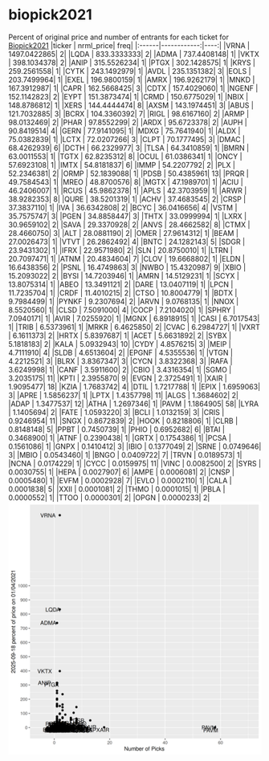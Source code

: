 # biopick2021
Percent of original price and number of entrants for each ticket for [Biopick2021](https://twitter.com/hashtag/Biopick2021)
|ticker |   nrml_price| freq|
|:------|------------:|----:|
|VRNA   | 1497.0422865|    2|
|LQDA   |  833.3333333|    2|
|ADMA   |  737.4408148|    1|
|VKTX   |  398.1034378|    2|
|ANIP   |  315.5526234|    1|
|PTGX   |  302.1428575|    1|
|KRYS   |  259.2561558|    1|
|CYTK   |  243.1492979|    1|
|AVDL   |  235.1351382|    3|
|EOLS   |  203.7499964|    1|
|EXEL   |  196.9800159|    1|
|AMRX   |  196.9262179|    1|
|MNKD   |  167.3912987|    1|
|CAPR   |  162.5668425|    3|
|CDTX   |  157.4029060|    1|
|NGENF  |  152.1142823|    2|
|EYPT   |  151.3873474|    1|
|CRMD   |  150.6775029|    1|
|NBIX   |  148.8786812|    1|
|XERS   |  144.4444474|    8|
|AXSM   |  143.1974451|    3|
|ABUS   |  121.7032885|    3|
|BCRX   |  104.3360392|    7|
|RIGL   |   98.6167160|    2|
|ARMP   |   98.0132469|    2|
|PHAR   |   97.8552299|    2|
|ARDX   |   95.6723378|    2|
|AUPH   |   90.8419514|    4|
|GERN   |   77.9141095|    1|
|MDXG   |   75.7641940|    1|
|ALDX   |   75.0382839|    1|
|LCTX   |   72.0207266|    3|
|CLPT   |   70.1777495|    3|
|DMAC   |   68.4262939|    6|
|DCTH   |   66.2329977|    3|
|TLSA   |   64.3410859|    1|
|BMRN   |   63.0011553|    1|
|TGTX   |   62.8235312|    8|
|OCUL   |   61.0386341|    1|
|ONCY   |   57.6923108|    1|
|IMTX   |   54.8181837|    6|
|IMMP   |   54.2207792|    2|
|PLX    |   52.2346381|    2|
|ORMP   |   52.1839088|    1|
|PDSB   |   50.4385961|   13|
|PRQR   |   49.7584543|    1|
|MREO   |   48.8700576|    8|
|MGTX   |   47.1989701|    1|
|ACIU   |   46.2406007|    1|
|RCUS   |   45.9862378|    1|
|APLS   |   42.3703959|    1|
|ARWR   |   38.9282353|    8|
|QURE   |   38.5201319|    1|
|ACHV   |   37.4683545|    2|
|CRSP   |   37.3837110|    1|
|IVA    |   36.6342808|    2|
|BCYC   |   36.0416656|    4|
|VSTM   |   35.7575747|    3|
|PGEN   |   34.8858447|    3|
|THTX   |   33.0999994|    1|
|LXRX   |   30.9659102|    2|
|SAVA   |   29.3370928|    2|
|ANVS   |   28.4662582|    8|
|CTMX   |   28.4660750|    3|
|ALT    |   28.0881190|    2|
|OMER   |   27.9614312|    1|
|BEAM   |   27.0026473|    1|
|VTVT   |   26.2862492|    4|
|BNTC   |   24.1282143|    5|
|SDGR   |   23.9431302|    1|
|IFRX   |   22.9571980|    2|
|SLN    |   20.8750010|    1|
|LTRN   |   20.7097471|    1|
|ATNM   |   20.4834604|    7|
|CLOV   |   19.6668802|    1|
|ELDN   |   16.6438356|    2|
|PSNL   |   16.4749863|    3|
|NWBO   |   15.4320987|    9|
|XBIO   |   15.2093022|    2|
|BYSI   |   14.7203946|    1|
|AMRN   |   14.5129231|    1|
|SCYX   |   13.8075314|    1|
|ABEO   |   13.3491121|    2|
|DARE   |   13.0407119|    1|
|LPCN   |   11.7235704|    1|
|CRDF   |   11.4010215|    2|
|CTSO   |   10.8004779|    1|
|BDTX   |    9.7984499|    1|
|PYNKF  |    9.2307694|    2|
|ARVN   |    9.0768135|    1|
|NNOX   |    8.5520560|    1|
|CLSD   |    7.5091000|    4|
|COCP   |    7.2104020|    1|
|SPHRY  |    7.0940171|    1|
|AVIR   |    7.0255920|    1|
|MGNX   |    6.8918915|    1|
|CASI   |    6.7017543|    1|
|TRIB   |    6.5373961|    1|
|MRKR   |    6.4625850|    2|
|CVAC   |    6.2984727|    1|
|VXRT   |    6.1611373|    2|
|HRTX   |    5.8397687|    1|
|ACET   |    5.6631892|    2|
|SYBX   |    5.1818183|    2|
|KALA   |    5.0932943|   10|
|CYDY   |    4.8576215|    3|
|MEIP   |    4.7111910|    4|
|SLDB   |    4.6513604|    2|
|EPGNF  |    4.5355536|    1|
|VTGN   |    4.2212521|    3|
|BLRX   |    3.8367347|    3|
|CYCN   |    3.8322368|    3|
|RAFA   |    3.6249998|    1|
|CANF   |    3.5911600|    2|
|CBIO   |    3.4316354|    1|
|SGMO   |    3.2035175|   11|
|KPTI   |    2.3955870|    9|
|EVGN   |    2.3725491|    1|
|XAIR   |    1.9095477|   18|
|KZIA   |    1.7683742|    4|
|DTIL   |    1.7217788|    1|
|EPIX   |    1.6959063|    3|
|APRE   |    1.5856237|    1|
|LPTX   |    1.4357798|   11|
|ALGS   |    1.3684602|    2|
|ADAP   |    1.3477537|   12|
|ATHA   |    1.2697346|    1|
|PAVM   |    1.1864905|   58|
|LYRA   |    1.1405694|    2|
|FATE   |    1.0593220|    3|
|BCLI   |    1.0132159|    3|
|CRIS   |    0.9246954|   11|
|SNGX   |    0.8672839|    2|
|HOOK   |    0.8218806|    1|
|CLRB   |    0.8148148|    5|
|PPBT   |    0.7450739|    1|
|PHIO   |    0.6952682|    6|
|BTAI   |    0.3468900|    1|
|ATNF   |    0.2390438|    1|
|GRTX   |    0.1754386|    1|
|PCSA   |    0.1561086|    1|
|GNPX   |    0.1410412|    3|
|IBIO   |    0.1377049|    2|
|SRNE   |    0.0749646|    3|
|MBIO   |    0.0543460|    1|
|BNGO   |    0.0409722|    7|
|TRVN   |    0.0189573|    1|
|NCNA   |    0.0174229|    1|
|CYCC   |    0.0159975|   11|
|VINC   |    0.0082500|    2|
|SYRS   |    0.0030755|    1|
|HEPA   |    0.0027907|    6|
|AMPE   |    0.0006081|    2|
|CNSP   |    0.0005480|    1|
|EVFM   |    0.0002928|    7|
|EVLO   |    0.0002110|    1|
|CALA   |    0.0001838|    5|
|XXII   |    0.0001081|    2|
|THMO   |    0.0001015|    1|
|PBLA   |    0.0000552|    1|
|TTOO   |    0.0000301|    2|
|OPGN   |    0.0000233|    2|
![retvspicks](biopicks.png?raw=true)
